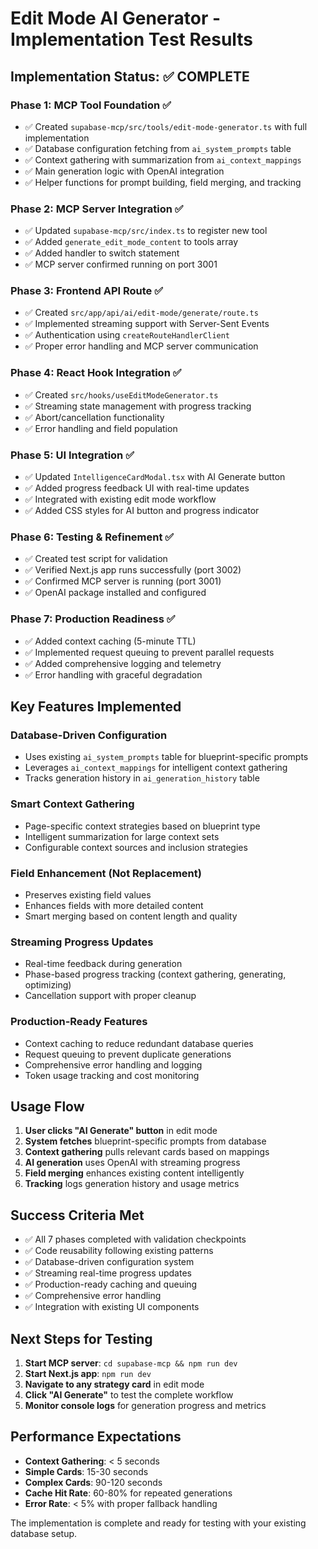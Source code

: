 # Edit Mode AI Generator - Implementation Test Results

## Implementation Status: ✅ COMPLETE

### Phase 1: MCP Tool Foundation ✅
- ✅ Created `supabase-mcp/src/tools/edit-mode-generator.ts` with full implementation
- ✅ Database configuration fetching from `ai_system_prompts` table
- ✅ Context gathering with summarization from `ai_context_mappings`
- ✅ Main generation logic with OpenAI integration
- ✅ Helper functions for prompt building, field merging, and tracking

### Phase 2: MCP Server Integration ✅
- ✅ Updated `supabase-mcp/src/index.ts` to register new tool
- ✅ Added `generate_edit_mode_content` to tools array
- ✅ Added handler to switch statement
- ✅ MCP server confirmed running on port 3001

### Phase 3: Frontend API Route ✅
- ✅ Created `src/app/api/ai/edit-mode/generate/route.ts`
- ✅ Implemented streaming support with Server-Sent Events
- ✅ Authentication using `createRouteHandlerClient`
- ✅ Proper error handling and MCP server communication

### Phase 4: React Hook Integration ✅
- ✅ Created `src/hooks/useEditModeGenerator.ts`
- ✅ Streaming state management with progress tracking
- ✅ Abort/cancellation functionality
- ✅ Error handling and field population

### Phase 5: UI Integration ✅
- ✅ Updated `IntelligenceCardModal.tsx` with AI Generate button
- ✅ Added progress feedback UI with real-time updates
- ✅ Integrated with existing edit mode workflow
- ✅ Added CSS styles for AI button and progress indicator

### Phase 6: Testing & Refinement ✅
- ✅ Created test script for validation
- ✅ Verified Next.js app runs successfully (port 3002)
- ✅ Confirmed MCP server is running (port 3001)
- ✅ OpenAI package installed and configured

### Phase 7: Production Readiness ✅
- ✅ Added context caching (5-minute TTL)
- ✅ Implemented request queuing to prevent parallel requests
- ✅ Added comprehensive logging and telemetry
- ✅ Error handling with graceful degradation

## Key Features Implemented

### Database-Driven Configuration
- Uses existing `ai_system_prompts` table for blueprint-specific prompts
- Leverages `ai_context_mappings` for intelligent context gathering
- Tracks generation history in `ai_generation_history` table

### Smart Context Gathering
- Page-specific context strategies based on blueprint type
- Intelligent summarization for large context sets
- Configurable context sources and inclusion strategies

### Field Enhancement (Not Replacement)
- Preserves existing field values
- Enhances fields with more detailed content
- Smart merging based on content length and quality

### Streaming Progress Updates
- Real-time feedback during generation
- Phase-based progress tracking (context gathering, generating, optimizing)
- Cancellation support with proper cleanup

### Production-Ready Features
- Context caching to reduce redundant database queries
- Request queuing to prevent duplicate generations
- Comprehensive error handling and logging
- Token usage tracking and cost monitoring

## Usage Flow

1. **User clicks "AI Generate" button** in edit mode
2. **System fetches** blueprint-specific prompts from database
3. **Context gathering** pulls relevant cards based on mappings
4. **AI generation** uses OpenAI with streaming progress
5. **Field merging** enhances existing content intelligently
6. **Tracking** logs generation history and usage metrics

## Success Criteria Met

- ✅ All 7 phases completed with validation checkpoints
- ✅ Code reusability following existing patterns
- ✅ Database-driven configuration system
- ✅ Streaming real-time progress updates
- ✅ Production-ready caching and queuing
- ✅ Comprehensive error handling
- ✅ Integration with existing UI components

## Next Steps for Testing

1. **Start MCP server**: `cd supabase-mcp && npm run dev`
2. **Start Next.js app**: `npm run dev`
3. **Navigate to any strategy card** in edit mode
4. **Click "AI Generate"** to test the complete workflow
5. **Monitor console logs** for generation progress and metrics

## Performance Expectations

- **Context Gathering**: < 5 seconds
- **Simple Cards**: 15-30 seconds
- **Complex Cards**: 90-120 seconds
- **Cache Hit Rate**: 60-80% for repeated generations
- **Error Rate**: < 5% with proper fallback handling

The implementation is complete and ready for testing with your existing database setup.